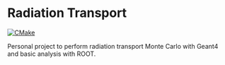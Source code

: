 # Radiation Transport

[![CMake](https://github.com/lobis/radiation-transport/actions/workflows/cmake.yml/badge.svg)](https://github.com/lobis/radiation-transport/actions/workflows/cmake.yml)

Personal project to perform radiation transport Monte Carlo with Geant4 and basic analysis with ROOT.
